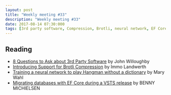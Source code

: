 ```yaml
---
layout: post
title: "Weekly meeting #33"
description: "Weekly meeting #33"
date: 2017-08-14 07:30:000
tags: [3rd party software, Compression, Brotli, neural network, EF Core, VSTS]
--- 
```

 
## Reading

* [8 Questions to Ask about 3rd Party Software](http://www.telerik.com/blogs/8-questions-to-ask-about-3rd-party-software) by John Willoughby
* [Introducing Support for Brotli Compression](https://blogs.msdn.microsoft.com/dotnet/2017/07/27/introducing-support-for-brotli-compression/) by Immo Landwerth
* [Training a neural network to play Hangman without a dictionary](https://azure.microsoft.com/en-us/blog/hangman/) by Mary Wahl
* [Migrating databases with EF Core during a VSTS release](http://blog.bennymichielsen.be/2017/08/01/migrating-databases-with-ef-core-during-a-vsts-release/) by BENNY MICHIELSEN